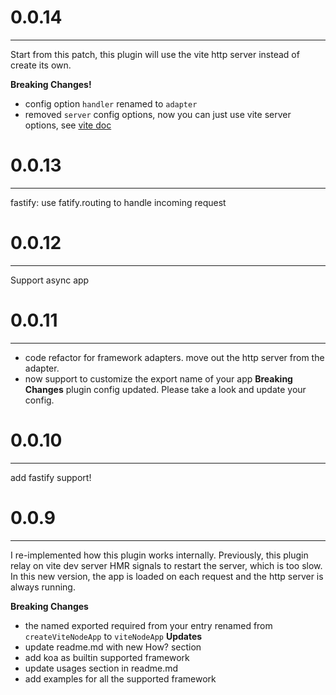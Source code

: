 # 0.0.14

---

Start from this patch, this plugin will use the vite http server instead of create its own.

**Breaking Changes!**

- config option `handler` renamed to `adapter`
- removed `server` config options, now you can just use vite server options, see [vite doc](https://vitejs.dev/config/#server-host)

# 0.0.13

---

fastify: use fatify.routing to handle incoming request

# 0.0.12

---

Support async app

# 0.0.11

---

- code refactor for framework adapters. move out the http server from the adapter.
- now support to customize the export name of your app
  **Breaking Changes**
  plugin config updated. Please take a look and update your config.

# 0.0.10

---

add fastify support!

# 0.0.9

---

I re-implemented how this plugin works internally. Previously, this plugin relay on vite dev server HMR signals to restart the server, which is too slow. In this new version, the app is loaded on each request and the http server is always running.

**Breaking Changes**

- the named exported required from your entry renamed from `createViteNodeApp` to `viteNodeApp`
  **Updates**
- update readme.md with new How? section
- add koa as builtin supported framework
- update usages section in readme.md
- add examples for all the supported framework
